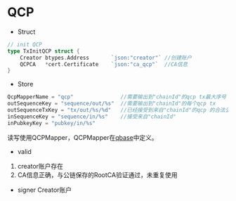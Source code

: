# QCP

* Struct
```go
// init QCP
type TxInitQCP struct {
	Creator btypes.Address       `json:"creator"` //创建账户
	QCPCA   *cert.Certificate    `json:"ca_qcp"`  //CA信息
}
```

* Store
```go
QcpMapperName = "qcp"               //需要输出到"chainId"的qcp tx最大序号
outSequenceKey = "sequence/out/%s"  //需要输出到"chainId"的每个qcp tx
outSequenceTxKey = "tx/out/%s/%d"   //已经接受到来自"chainId"的qcp 的合法公钥tx最大序号
inSequenceKey = "sequence/in/%s"    //接受来自"chainId"
inPubkeyKey = "pubkey/in/%s"
```

读写使用QCPMapper，QCPMapper在[qbase]("https://www.github.com/QOSGroup/qbase")中定义。

* valid
1. creator账户存在
2. CA信息正确，与公链保存的RootCA验证通过，未重复使用

* signer
Creator账户
